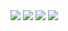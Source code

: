 


<img src="https://i.hizliresim.com/EPwgkX.jpg">

<img src="https://i.hizliresim.com/AkdZ2F.jpg">

<img src="https://i.hizliresim.com/PVvdz3.jpg">

<img src="https://i.hizliresim.com/g4pODK.jpg">
